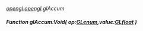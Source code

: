 _[opengl](../../modules/opengl/opengl-module.md):[opengl](../../modules/opengl/opengl-module.md).glAccum_
##### Function glAccum:Void( op:[GLenum](../../modules/opengl/opengl-glenum.md),value:[GLfloat](../../modules/opengl/opengl-glfloat.md) )
